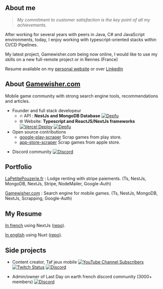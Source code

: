 ## About me

> *My commitment to customer satisfaction is the key point of all my achievements.*

After working for several years with peers in Java, C# and JavaScript environments, today, I enjoy working with typescript-oriented stacks within CI/CD Pipelines. 

My latest project, Gamewisher.com being now online, I would like to use my skills on a new full-remote project or in Rennes (France)

Resume available on my [personal website](https://jbigman.github.io) or over [LinkedIn](https://www.linkedin.com/in/jeremiegambin)

## About [Gamewisher.com](https://gamewisher.com) 

Mobile game community with strong search engine tools, recommendations and articles. 

* Founder and full stack developeur 
  - 🔥 API : **NestJs and MongoDB Database** [![Depfu](https://badges.depfu.com/badges/620172509f6a48415865e2e8cf505a34/overview.svg)](https://depfu.com/repos/github/jbigman/games-server?project_id=39103) 
  - 🌐 Website: **Typescript and ReactJS/NextJs frameworks**  [![Vercel Deploy](https://therealsujitk-vercel-badge.vercel.app/?app=games-front-eight)](https://vercel.com/jbigman/games-front/deployments) [![Depfu](https://badges.depfu.com/badges/53c0a10ff9e1cd5b4d9e2c88ff85f1f5/overview.svg)](https://depfu.com/repos/github/jbigman/games-front?project_id=39104)
* Open source contributions 
  * [google-play-scraper](https://github.com/facundoolano/google-play-scraper) Scrap games from play store.
  * [app-store-scraper](https://github.com/facundoolano/app-store-scraper) Scrap games from apple store.
- Discord community [![Discord](https://img.shields.io/discord/602450894986018826?logo=discord&logoColor=white&label=Join%20us%20on%20discord)](https://discord.gg/myvqHMaE8x)

## Portfolio
 [LaPetitePouzerie.fr](https://LaPetitePouzerie.fr) : Lodge renting with stripe paiements. (Ts, NestJs, MongoDB, NextJs, Stripe, NodeMailer, Google-Auth)

 [Gamewisher.com](https://gamewisher.com) : Search engine for mobile games. (Ts, NestJs, MongoDB, NextJs, Scrapping, Google-Auth)

## My Resume
 [In french](https://jbigman.github.io/cv-react) using NextJs ([repo](https://github.com/jbigman/cv-react)).
 
 [In english](https://jbigman.github.io/cv-nuxt) using Nuxt ([repo](https://github.com/jbigman/cv-nuxt)).
 
## Side projects 
- Content creator, Taf jeux mobile [![YouTube Channel Subscribers](https://img.shields.io/youtube/channel/subscribers/UCZ-I2GgElSi4rwic2WadaSg?style=flat&logo=youtube&logoColor=red&label=Taf%20jeux%20mobile)](https://www.youtube.com/c/tafjeuxmobile) [![Twitch Status](https://img.shields.io/twitch/status/taf_jeux_mobiles?logo=twitch&logoColor=white)](https://www.twitch.tv/taf_jeux_mobiles) [![Discord](https://img.shields.io/discord/759067859800031262?logo=discord&logoColor=white&label=Discord)](https://discord.gg/N7cFzsy) 

- Admin/owner of Last Day on earth french discord community (3000+ members) [![Discord](https://img.shields.io/discord/522074068724219907?logo=discord&logoColor=white&label=Last%20Day%20on%20Earth)](https://discord.gg/JMvuZkz) 

